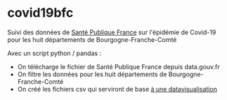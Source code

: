 # covid19bfc
Suivi des données de [Santé Publique France](https://www.data.gouv.fr/fr/datasets/donnees-hospitalieres-relatives-a-lepidemie-de-covid-19/) sur l'épidémie de Covid-19 pour les huit départements de Bourgogne-Franche-Comté

Avec un script python / pandas :
* On télécharge le fichier de Santé Publique France depuis data.gouv.fr
* On filtre les données pour les huit départements de Bourgogne-Franche-Comté
* On créé les fichiers csv qui serviront de base [à une datavisualisation](https://france3-regions.francetvinfo.fr/bourgogne-franche-comte/infographies-suivez-progression-epidemie-coronavirus-bourgogne-franche-comte-1886068.html)

